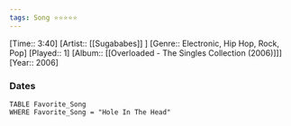 ```yaml
---
tags: Song ⭐⭐⭐⭐⭐ 
---
```

[Time:: 3:40]
[Artist:: [[Sugababes]] ]
[Genre:: Electronic, Hip Hop, Rock, Pop]
[Played:: 1]
[Album:: [[Overloaded - The Singles Collection (2006)]]]
[Year:: 2006]
### Dates
````dataview
TABLE Favorite_Song
WHERE Favorite_Song = "Hole In The Head"
````